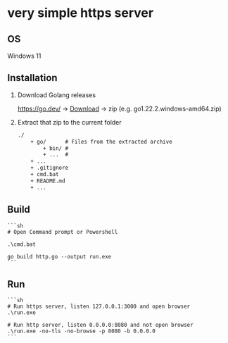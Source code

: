 # very simple https server

## OS

Windows 11

## Installation

1. Download Golang releases

     https://go.dev/ -> [Download](https://go.dev/dl/) -> zip (e.g. go1.22.2.windows-amd64.zip)

1. Extract that zip to the current folder

    ```txt
    ./
        + go/      # Files from the extracted archive
            + bin/ #
            + ...  #
        + ...
        + .gitignore
        + cmd.bat
        + README.md
        + ...
    ```

## Build

    ```sh
    # Open Command prompt or Powershell
    
    .\cmd.bat

    go build http.go --output run.exe
    ```

## Run

    ```sh
    # Run https server, listen 127.0.0.1:3000 and open browser
    .\run.exe

    # Run http server, listen 0.0.0.0:8080 and not open browser
    .\run.exe -no-tls -no-browse -p 8080 -b 0.0.0.0
    ```
